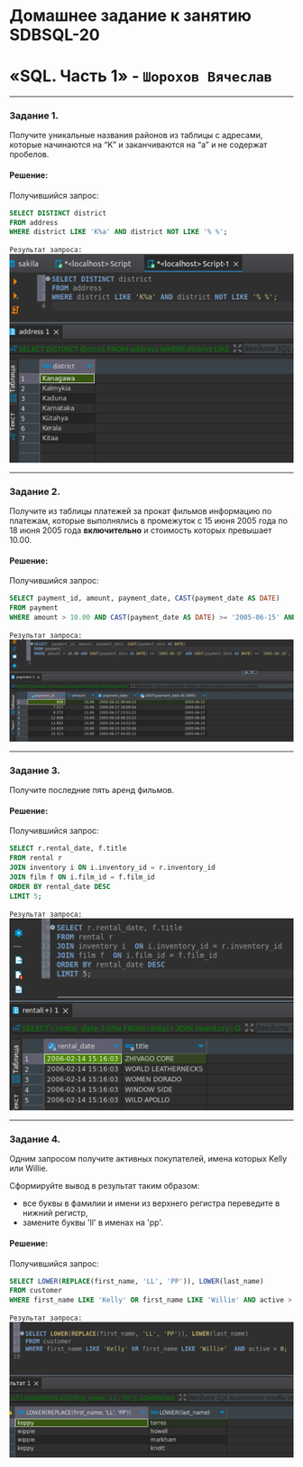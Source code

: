 # Домашнее задание к занятию SDBSQL-20 
# «SQL. Часть 1» - `Шорохов Вячеслав`

---

### Задание 1. 

Получите уникальные названия районов из таблицы с адресами, которые начинаются на “K” и заканчиваются на “a” и не содержат пробелов.

#### Решение:

Получившийся запрос:
```sql
SELECT DISTINCT district
FROM address
WHERE district LIKE 'K%a' AND district NOT LIKE '% %';
```

`Результат запроса:`
![Скриншот 1](img/1.png)


---

### Задание 2. 

Получите из таблицы платежей за прокат фильмов информацию по платежам, которые выполнялись в промежуток с 15 июня 2005 года по 18 июня 2005 года **включительно** и стоимость которых превышает 10.00.

#### Решение:

Получившийся запрос:
```sql
SELECT payment_id, amount, payment_date, CAST(payment_date AS DATE)
FROM payment
WHERE amount > 10.00 AND CAST(payment_date AS DATE) >= '2005-06-15' AND CAST(payment_date AS DATE) <= '2005-06-18';
```

`Результат запроса:`
![Скриншот 2](img/2.png)

---

### Задание 3.

Получите последние пять аренд фильмов.

#### Решение:

Получившийся запрос:
```sql
SELECT r.rental_date, f.title
FROM rental r
JOIN inventory i ON i.inventory_id = r.inventory_id
JOIN film f ON i.film_id = f.film_id
ORDER BY rental_date DESC
LIMIT 5;
```

`Результат запроса:`
![Скриншот 3](img/3.png)


---

### Задание 4.

Одним запросом получите активных покупателей, имена которых Kelly или Willie.

Сформируйте вывод в результат таким образом:

- все буквы в фамилии и имени из верхнего регистра переведите в нижний регистр,
- замените буквы 'll' в именах на 'pp'.

#### Решение:

Получившийся запрос:
```sql
SELECT LOWER(REPLACE(first_name, 'LL', 'PP')), LOWER(last_name)
FROM customer
WHERE first_name LIKE 'Kelly' OR first_name LIKE 'Willie' AND active > 0;
```

`Результат запроса:`
![Скриншот 4](img/4.png)
